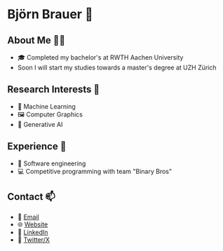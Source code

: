 # Björn Brauer 👋
## About Me 🧑‍🎓
- 🎓 Completed my bachelor's at RWTH Aachen University
- Soon I will start my studies towards a master's degree at UZH Zürich

## Research Interests 🔭
- 🧠 Machine Learning
- 🖼️ Computer Graphics
- 🤖 Generative AI

## Experience 💼
- 🚀 Software engineering
- 💻 Competitive programming with team "Binary Bros"

## Contact 📫
- 📧 [Email](mailto:)
- 🌐 [Website]()
- 🔗 [LinkedIn](https://www.linkedin.com/in/bj%C3%B6rn-friese/)
- 🔗 [Twitter/X]()
